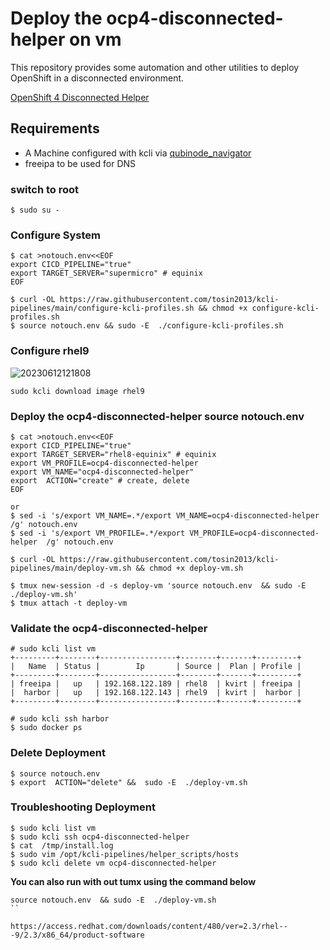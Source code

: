 # Deploy the ocp4-disconnected-helper   on vm

This repository provides some automation and other utilities to deploy OpenShift in a disconnected environment.

[OpenShift 4 Disconnected Helper](https://github.com/kenmoini/ocp4-disconnected-helper)


## Requirements
* A Machine configured with kcli via [qubinode_navigator](https://github.com/tosin2013/qubinode_navigator)
* freeipa to be used for DNS

### switch to root
```
$ sudo su - 
```

### Configure System 
```
$ cat >notouch.env<<EOF
export CICD_PIPELINE="true" 
export TARGET_SERVER="supermicro" # equinix 
EOF

$ curl -OL https://raw.githubusercontent.com/tosin2013/kcli-pipelines/main/configure-kcli-profiles.sh && chmod +x configure-kcli-profiles.sh
$ source notouch.env && sudo -E  ./configure-kcli-profiles.sh 
```

### Configure rhel9 
![20230612121808](https://i.imgur.com/ho68kF9.png)
```
sudo kcli download image rhel9
```

### Deploy the ocp4-disconnected-helper source notouch.env 
```
$ cat >notouch.env<<EOF
export CICD_PIPELINE="true" 
export TARGET_SERVER="rhel8-equinix" # equinix 
export VM_PROFILE=ocp4-disconnected-helper  
export VM_NAME="ocp4-disconnected-helper"
export  ACTION="create" # create, delete
EOF

or 
$ sed -i 's/export VM_NAME=.*/export VM_NAME=ocp4-disconnected-helper  /g' notouch.env
$ sed -i 's/export VM_PROFILE=.*/export VM_PROFILE=ocp4-disconnected-helper  /g' notouch.env

$ curl -OL https://raw.githubusercontent.com/tosin2013/kcli-pipelines/main/deploy-vm.sh && chmod +x deploy-vm.sh

$ tmux new-session -d -s deploy-vm 'source notouch.env  && sudo -E  ./deploy-vm.sh'
$ tmux attach -t deploy-vm
```

### Validate the ocp4-disconnected-helper  
```
# sudo kcli list vm 
+---------+--------+-----------------+--------+-------+---------+
|   Name  | Status |        Ip       | Source |  Plan | Profile |
+---------+--------+-----------------+--------+-------+---------+
| freeipa |   up   | 192.168.122.189 | rhel8  | kvirt | freeipa |
|  harbor |   up   | 192.168.122.143 | rhel9  | kvirt |  harbor |
+---------+--------+-----------------+--------+-------+---------+

# sudo kcli ssh harbor
$ sudo docker ps 
```

### Delete Deployment 
```
$ source notouch.env
$ export  ACTION="delete" &&  sudo -E  ./deploy-vm.sh
```

### Troubleshooting Deployment
```
$ sudo kcli list vm
$ sudo kcli ssh ocp4-disconnected-helper  
$ cat  /tmp/install.log
$ sudo vim /opt/kcli-pipelines/helper_scripts/hosts
$ sudo kcli delete vm ocp4-disconnected-helper  
``` 

**You can also run with out tumx using the command below**
```
source notouch.env  && sudo -E  ./deploy-vm.sh
``

https://access.redhat.com/downloads/content/480/ver=2.3/rhel---9/2.3/x86_64/product-software

